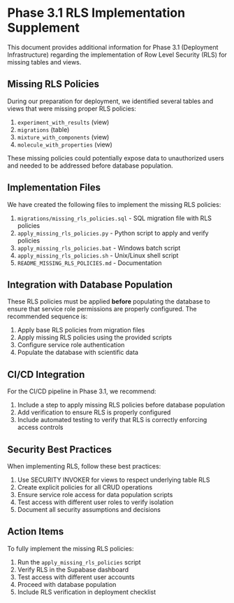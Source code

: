 # Phase 3.1 RLS Implementation Supplement

This document provides additional information for Phase 3.1 (Deployment Infrastructure) regarding the implementation of Row Level Security (RLS) for missing tables and views.

## Missing RLS Policies

During our preparation for deployment, we identified several tables and views that were missing proper RLS policies:

1. `experiment_with_results` (view)
2. `migrations` (table)
3. `mixture_with_components` (view)
4. `molecule_with_properties` (view)

These missing policies could potentially expose data to unauthorized users and needed to be addressed before database population.

## Implementation Files

We have created the following files to implement the missing RLS policies:

1. `migrations/missing_rls_policies.sql` - SQL migration file with RLS policies
2. `apply_missing_rls_policies.py` - Python script to apply and verify policies
3. `apply_missing_rls_policies.bat` - Windows batch script
4. `apply_missing_rls_policies.sh` - Unix/Linux shell script
5. `README_MISSING_RLS_POLICIES.md` - Documentation

## Integration with Database Population

These RLS policies must be applied **before** populating the database to ensure that service role permissions are properly configured. The recommended sequence is:

1. Apply base RLS policies from migration files
2. Apply missing RLS policies using the provided scripts
3. Configure service role authentication
4. Populate the database with scientific data

## CI/CD Integration

For the CI/CD pipeline in Phase 3.1, we recommend:

1. Include a step to apply missing RLS policies before database population
2. Add verification to ensure RLS is properly configured
3. Include automated testing to verify that RLS is correctly enforcing access controls

## Security Best Practices

When implementing RLS, follow these best practices:

1. Use SECURITY INVOKER for views to respect underlying table RLS
2. Create explicit policies for all CRUD operations
3. Ensure service role access for data population scripts
4. Test access with different user roles to verify isolation
5. Document all security assumptions and decisions

## Action Items

To fully implement the missing RLS policies:

1. Run the `apply_missing_rls_policies` script
2. Verify RLS in the Supabase dashboard
3. Test access with different user accounts
4. Proceed with database population
5. Include RLS verification in deployment checklist